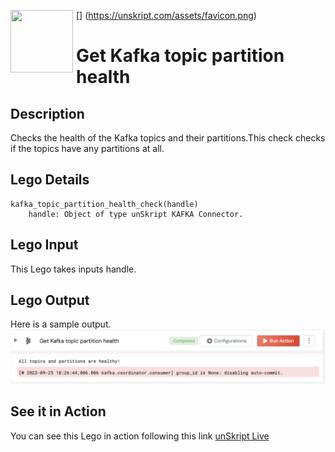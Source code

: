 [<img align="left" src="https://unskript.com/assets/favicon.png" width="100" height="100" style="padding-right: 5px">]
(https://unskript.com/assets/favicon.png)
<h1>Get Kafka topic partition health</h1>

## Description
Checks the health of the Kafka topics and their partitions.This check checks if the topics have any partitions at all.

## Lego Details
	kafka_topic_partition_health_check(handle)
		handle: Object of type unSkript KAFKA Connector.


## Lego Input
This Lego takes inputs handle.

## Lego Output
Here is a sample output.
<img src="./1.png">

## See it in Action

You can see this Lego in action following this link [unSkript Live](https://us.app.unskript.io)